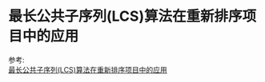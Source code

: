 # 最长公共子序列(LCS)算法在重新排序项目中的应用

参考:  
[最长公共子序列(LCS)算法在重新排序项目中的应用](https://mp.weixin.qq.com/s/JKI1uCsX9PRdfZ1eFR_Cbw)
